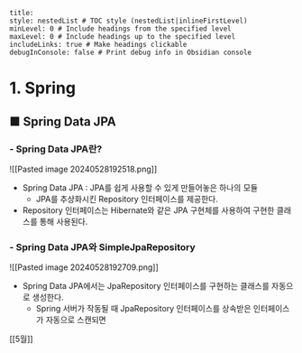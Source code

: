 ```table-of-contents
title: 
style: nestedList # TOC style (nestedList|inlineFirstLevel)
minLevel: 0 # Include headings from the specified level
maxLevel: 0 # Include headings up to the specified level
includeLinks: true # Make headings clickable
debugInConsole: false # Print debug info in Obsidian console
```

# 1. Spring
## ■ Spring Data JPA

### - Spring Data JPA란?

![[Pasted image 20240528192518.png]]
- Spring Data JPA : JPA를 쉽게 사용할 수 있게 만들어놓은 하나의 모듈
	- JPA를 추상화시킨 Repository 인터페이스를 제공한다.
- Repository 인터페이스는 Hibernate와 같은 JPA 구현체를 사용하여 구현한 클래스를 통해 사용된다.

### - Spring Data JPA와 SimpleJpaRepository
![[Pasted image 20240528192709.png]]
- Spring Data JPA에서는 JpaRepository 인터페이스를 구현하는 클래스를 자동으로 생성한다.
	- Spring 서버가 작동될 때 JpaRepository 인터페이스를 상속받은 인터페이스가 자동으로 스캔되면 






























[[5월]]
